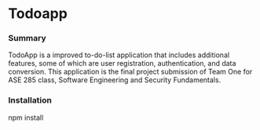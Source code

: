 # Todoapp

### Summary
TodoApp is a improved to-do-list application that includes additional features, some of which are user registration, authentication, and data conversion. This application is the final project submission of Team One for ASE 285 class, Software Engineering and Security Fundamentals.

### Installation 
npm install
    
